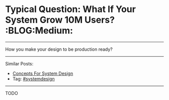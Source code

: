 # Typical Question: What If Your System Grow 10M Users?     :BLOG:Medium:


---

How you make your design to be production ready?  

---

Similar Posts:  
-   [Concepts For System Design](https://brain.dennyzhang.com/design-concept)
-   Tag: [#systemdesign](https://brain.dennyzhang.com/tag/systemdesign)

---

TODO